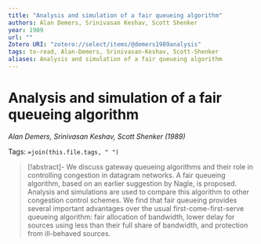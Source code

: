 ```yaml
---
title: "Analysis and simulation of a fair queueing algorithm"
authors: Alan Demers, Srinivasan Keshav, Scott Shenker
year: 1989
url: ""
Zotero URI: "zotero://select/items/@demers1989analysis"
tags: to-read, Alan-Demers, Srinivasan-Keshav, Scott-Shenker
aliases: Analysis and simulation of a fair queueing algorithm
---
```


# Analysis and simulation of a fair queueing algorithm  
_Alan Demers, Srinivasan Keshav, Scott Shenker (1989)_

Tags: `=join(this.file.tags, " ")`

> [!abstract]-
> We discuss gateway queueing algorithms and their role in controlling congestion in datagram networks. A fair queueing algorithm, based on an earlier suggestion by Nagle, is proposed. Analysis and simulations are used to compare this algorithm to other congestion control schemes. We find that fair queueing provides several important advantages over the usual first-come-first-serve queueing algorithm: fair allocation of bandwidth, lower delay for sources using less than their full share of bandwidth, and protection from ill-behaved sources.


